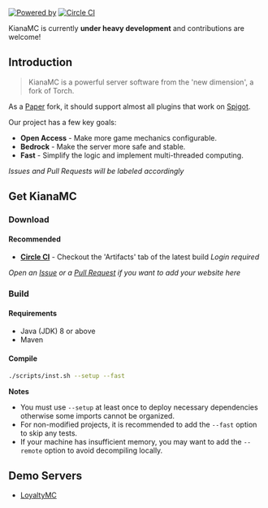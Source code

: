 
[![Powered by](https://img.shields.io/badge/Powered_by-LegacyGamerHD-ee6aa7.svg?style=flat)]()
[![Circle CI](https://circleci.com/gh/Akarin-project/Akarin/tree/master.svg?style=svg)](https://circleci.com/gh/LegacyGamerHD/KianaMC)

KianaMC is currently **under heavy development** and contributions are welcome!

Introduction
---
> KianaMC is a powerful server software from the 'new dimension', a fork of Torch.

As a [Paper](https://github.com/PaperMC/Paper) fork, it should support almost all plugins that work on [Spigot](https://hub.spigotmc.org/stash/projects/SPIGOT/repos/spigot/browse).

Our project has a few key goals:

* **Open Access** - Make more game mechanics configurable.
* **Bedrock** - Make the server more safe and stable. 
* **Fast** - Simplify the logic and implement multi-threaded computing.

*Issues and Pull Requests will be labeled accordingly*

Get KianaMC
---
### Download
#### Recommended
+ [**Circle CI**]() - Checkout the 'Artifacts' tab of the latest build *Login required*

*Open an [Issue](https://github.com/LegacyGamerHD/KianaMC/issues) or a [Pull Request](https://github.com/LegacyGamerHD/KianaMC/pulls) if you want to add your website here*

### Build
#### Requirements
* Java (JDK) 8 or above
* Maven

#### Compile
```sh
./scripts/inst.sh --setup --fast
```

**Notes**
* You must use `--setup` at least once to deploy necessary dependencies otherwise some imports cannot be organized.
* For non-modified projects, it is recommended to add the `--fast` option to skip any tests.
* If your machine has insufficient memory, you may want to add the `--remote` option to avoid decompiling locally.

Demo Servers
---
* [LoyaltyMC](https://play.loyaltymc.net)

